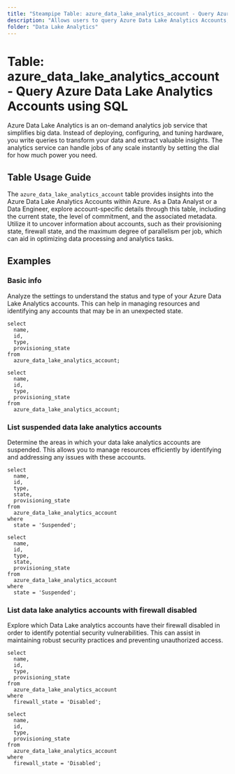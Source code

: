```yaml
---
title: "Steampipe Table: azure_data_lake_analytics_account - Query Azure Data Lake Analytics Accounts using SQL"
description: "Allows users to query Azure Data Lake Analytics Accounts, providing insights into the configuration, state, and other critical details of these resources."
folder: "Data Lake Analytics"
---
```


# Table: azure_data_lake_analytics_account - Query Azure Data Lake Analytics Accounts using SQL

Azure Data Lake Analytics is an on-demand analytics job service that simplifies big data. Instead of deploying, configuring, and tuning hardware, you write queries to transform your data and extract valuable insights. The analytics service can handle jobs of any scale instantly by setting the dial for how much power you need.

## Table Usage Guide

The `azure_data_lake_analytics_account` table provides insights into the Azure Data Lake Analytics Accounts within Azure. As a Data Analyst or a Data Engineer, explore account-specific details through this table, including the current state, the level of commitment, and the associated metadata. Utilize it to uncover information about accounts, such as their provisioning state, firewall state, and the maximum degree of parallelism per job, which can aid in optimizing data processing and analytics tasks.

## Examples

### Basic info
Analyze the settings to understand the status and type of your Azure Data Lake Analytics accounts. This can help in managing resources and identifying any accounts that may be in an unexpected state.

```sql+postgres
select
  name,
  id,
  type,
  provisioning_state
from
  azure_data_lake_analytics_account;
```

```sql+sqlite
select
  name,
  id,
  type,
  provisioning_state
from
  azure_data_lake_analytics_account;
```

### List suspended data lake analytics accounts
Determine the areas in which your data lake analytics accounts are suspended. This allows you to manage resources efficiently by identifying and addressing any issues with these accounts.

```sql+postgres
select
  name,
  id,
  type,
  state,
  provisioning_state
from
  azure_data_lake_analytics_account
where
  state = 'Suspended';
```

```sql+sqlite
select
  name,
  id,
  type,
  state,
  provisioning_state
from
  azure_data_lake_analytics_account
where
  state = 'Suspended';
```

### List data lake analytics accounts with firewall disabled
Explore which Data Lake analytics accounts have their firewall disabled in order to identify potential security vulnerabilities. This can assist in maintaining robust security practices and preventing unauthorized access.

```sql+postgres
select
  name,
  id,
  type,
  provisioning_state
from
  azure_data_lake_analytics_account
where
  firewall_state = 'Disabled';
```

```sql+sqlite
select
  name,
  id,
  type,
  provisioning_state
from
  azure_data_lake_analytics_account
where
  firewall_state = 'Disabled';
```
